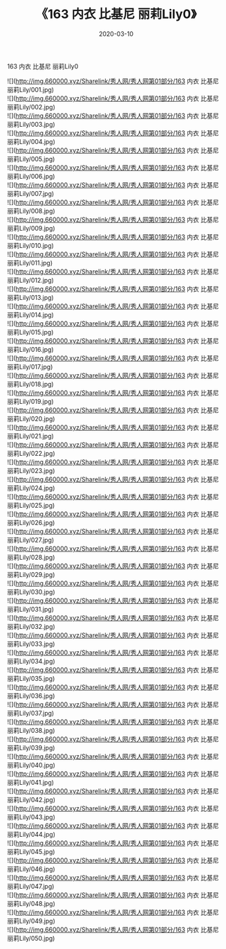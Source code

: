 ﻿---
layout: post
title:  《163 内衣 比基尼 丽莉Lily0》
date:   2020-03-10
img: http://img.660000.xyz/Sharelink/秀人网/秀人网第01部分/163 内衣 比基尼 丽莉Lily0/000.jpg
categories: [美女, 清纯, 唯美]
---

163 内衣 比基尼 丽莉Lily0

  ![](http://img.660000.xyz/Sharelink/秀人网/秀人网第01部分/163 内衣 比基尼 丽莉Lily/001.jpg) <br> ![](http://img.660000.xyz/Sharelink/秀人网/秀人网第01部分/163 内衣 比基尼 丽莉Lily/002.jpg) <br> ![](http://img.660000.xyz/Sharelink/秀人网/秀人网第01部分/163 内衣 比基尼 丽莉Lily/003.jpg) <br> ![](http://img.660000.xyz/Sharelink/秀人网/秀人网第01部分/163 内衣 比基尼 丽莉Lily/004.jpg) <br> ![](http://img.660000.xyz/Sharelink/秀人网/秀人网第01部分/163 内衣 比基尼 丽莉Lily/005.jpg) <br> ![](http://img.660000.xyz/Sharelink/秀人网/秀人网第01部分/163 内衣 比基尼 丽莉Lily/006.jpg) <br> ![](http://img.660000.xyz/Sharelink/秀人网/秀人网第01部分/163 内衣 比基尼 丽莉Lily/007.jpg) <br> ![](http://img.660000.xyz/Sharelink/秀人网/秀人网第01部分/163 内衣 比基尼 丽莉Lily/008.jpg) <br> ![](http://img.660000.xyz/Sharelink/秀人网/秀人网第01部分/163 内衣 比基尼 丽莉Lily/009.jpg) <br> ![](http://img.660000.xyz/Sharelink/秀人网/秀人网第01部分/163 内衣 比基尼 丽莉Lily/010.jpg) <br> ![](http://img.660000.xyz/Sharelink/秀人网/秀人网第01部分/163 内衣 比基尼 丽莉Lily/011.jpg) <br> ![](http://img.660000.xyz/Sharelink/秀人网/秀人网第01部分/163 内衣 比基尼 丽莉Lily/012.jpg) <br> ![](http://img.660000.xyz/Sharelink/秀人网/秀人网第01部分/163 内衣 比基尼 丽莉Lily/013.jpg) <br> ![](http://img.660000.xyz/Sharelink/秀人网/秀人网第01部分/163 内衣 比基尼 丽莉Lily/014.jpg) <br> ![](http://img.660000.xyz/Sharelink/秀人网/秀人网第01部分/163 内衣 比基尼 丽莉Lily/015.jpg) <br> ![](http://img.660000.xyz/Sharelink/秀人网/秀人网第01部分/163 内衣 比基尼 丽莉Lily/016.jpg) <br> ![](http://img.660000.xyz/Sharelink/秀人网/秀人网第01部分/163 内衣 比基尼 丽莉Lily/017.jpg) <br> ![](http://img.660000.xyz/Sharelink/秀人网/秀人网第01部分/163 内衣 比基尼 丽莉Lily/018.jpg) <br> ![](http://img.660000.xyz/Sharelink/秀人网/秀人网第01部分/163 内衣 比基尼 丽莉Lily/019.jpg) <br> ![](http://img.660000.xyz/Sharelink/秀人网/秀人网第01部分/163 内衣 比基尼 丽莉Lily/020.jpg) <br> ![](http://img.660000.xyz/Sharelink/秀人网/秀人网第01部分/163 内衣 比基尼 丽莉Lily/021.jpg) <br> ![](http://img.660000.xyz/Sharelink/秀人网/秀人网第01部分/163 内衣 比基尼 丽莉Lily/022.jpg) <br> ![](http://img.660000.xyz/Sharelink/秀人网/秀人网第01部分/163 内衣 比基尼 丽莉Lily/023.jpg) <br> ![](http://img.660000.xyz/Sharelink/秀人网/秀人网第01部分/163 内衣 比基尼 丽莉Lily/024.jpg) <br> ![](http://img.660000.xyz/Sharelink/秀人网/秀人网第01部分/163 内衣 比基尼 丽莉Lily/025.jpg) <br> ![](http://img.660000.xyz/Sharelink/秀人网/秀人网第01部分/163 内衣 比基尼 丽莉Lily/026.jpg) <br> ![](http://img.660000.xyz/Sharelink/秀人网/秀人网第01部分/163 内衣 比基尼 丽莉Lily/027.jpg) <br> ![](http://img.660000.xyz/Sharelink/秀人网/秀人网第01部分/163 内衣 比基尼 丽莉Lily/028.jpg) <br> ![](http://img.660000.xyz/Sharelink/秀人网/秀人网第01部分/163 内衣 比基尼 丽莉Lily/029.jpg) <br> ![](http://img.660000.xyz/Sharelink/秀人网/秀人网第01部分/163 内衣 比基尼 丽莉Lily/030.jpg) <br> ![](http://img.660000.xyz/Sharelink/秀人网/秀人网第01部分/163 内衣 比基尼 丽莉Lily/031.jpg) <br> ![](http://img.660000.xyz/Sharelink/秀人网/秀人网第01部分/163 内衣 比基尼 丽莉Lily/032.jpg) <br> ![](http://img.660000.xyz/Sharelink/秀人网/秀人网第01部分/163 内衣 比基尼 丽莉Lily/033.jpg) <br> ![](http://img.660000.xyz/Sharelink/秀人网/秀人网第01部分/163 内衣 比基尼 丽莉Lily/034.jpg) <br> ![](http://img.660000.xyz/Sharelink/秀人网/秀人网第01部分/163 内衣 比基尼 丽莉Lily/035.jpg) <br> ![](http://img.660000.xyz/Sharelink/秀人网/秀人网第01部分/163 内衣 比基尼 丽莉Lily/036.jpg) <br> ![](http://img.660000.xyz/Sharelink/秀人网/秀人网第01部分/163 内衣 比基尼 丽莉Lily/037.jpg) <br> ![](http://img.660000.xyz/Sharelink/秀人网/秀人网第01部分/163 内衣 比基尼 丽莉Lily/038.jpg) <br> ![](http://img.660000.xyz/Sharelink/秀人网/秀人网第01部分/163 内衣 比基尼 丽莉Lily/039.jpg) <br> ![](http://img.660000.xyz/Sharelink/秀人网/秀人网第01部分/163 内衣 比基尼 丽莉Lily/040.jpg) <br> ![](http://img.660000.xyz/Sharelink/秀人网/秀人网第01部分/163 内衣 比基尼 丽莉Lily/041.jpg) <br> ![](http://img.660000.xyz/Sharelink/秀人网/秀人网第01部分/163 内衣 比基尼 丽莉Lily/042.jpg) <br> ![](http://img.660000.xyz/Sharelink/秀人网/秀人网第01部分/163 内衣 比基尼 丽莉Lily/043.jpg) <br> ![](http://img.660000.xyz/Sharelink/秀人网/秀人网第01部分/163 内衣 比基尼 丽莉Lily/044.jpg) <br> ![](http://img.660000.xyz/Sharelink/秀人网/秀人网第01部分/163 内衣 比基尼 丽莉Lily/045.jpg) <br> ![](http://img.660000.xyz/Sharelink/秀人网/秀人网第01部分/163 内衣 比基尼 丽莉Lily/046.jpg) <br> ![](http://img.660000.xyz/Sharelink/秀人网/秀人网第01部分/163 内衣 比基尼 丽莉Lily/047.jpg) <br> ![](http://img.660000.xyz/Sharelink/秀人网/秀人网第01部分/163 内衣 比基尼 丽莉Lily/048.jpg) <br> ![](http://img.660000.xyz/Sharelink/秀人网/秀人网第01部分/163 内衣 比基尼 丽莉Lily/049.jpg) <br> ![](http://img.660000.xyz/Sharelink/秀人网/秀人网第01部分/163 内衣 比基尼 丽莉Lily/050.jpg) <br>